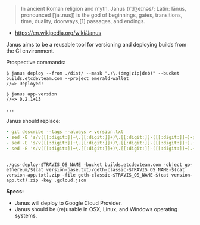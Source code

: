 > In ancient Roman religion and myth, Janus (/ˈdʒeɪnəs/; Latin: Iānus, pronounced [ˈjaː.nus]) is the god of beginnings, gates, transitions, time, duality, doorways,[1] passages, and endings.
- https://en.wikipedia.org/wiki/Janus

Janus aims to be a reusable tool for versioning and deploying builds from the CI
environment.

Prospective commands:

```shell
$ janus deploy --from ./dist/ --mask ".+\.(dmg|zip|deb)" --bucket builds.etcdevteam.com --project emerald-wallet
//=> Deployed!

$ janus app-version
//=> 0.2.1+13

...

```

Janus should replace:
```yml
- git describe --tags --always > version.txt
- sed -E 's/v([[:digit:]]+\.[[:digit:]]+)\.[[:digit:]]-([[:digit:]]+)-g([a-f0-9]+)/v\1.\2+\3/' version.txt > version-app.txt
- sed -E 's/v([[:digit:]]+\.[[:digit:]]+)\.[[:digit:]]-([[:digit:]]+).+/v\1.\2/' version.txt > version-only.txt
- sed -E 's/v([[:digit:]]+\.[[:digit:]]+)\.[[:digit:]]-([[:digit:]]+).+/v\1.x/' version.txt > version-base.txt

```

```shell

./gcs-deploy-$TRAVIS_OS_NAME -bucket builds.etcdevteam.com -object go-ethereum/$(cat version-base.txt)/geth-classic-$TRAVIS_OS_NAME-$(cat version-app.txt).zip -file geth-classic-$TRAVIS_OS_NAME-$(cat version-app.txt).zip -key .gcloud.json
```

__Specs:__
- Janus will deploy to Google Cloud Provider.
- Janus should be (re)usable in OSX, Linux, and Windows operating systems.

